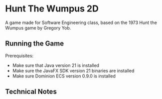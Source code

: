 # Hunt The Wumpus 2D

A game made for Software Engineering class, based on the 1973 Hunt the Wumpus game by Gregory Yob.


## Running the Game

Prerequisites:
- Make sure that Java version 21 is installed
- Make sure the JavaFX SDK version 21 binaries are installed
- Make sure Dominion ECS version 0.9.0 is installed


## Technical Notes